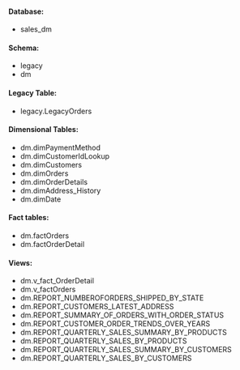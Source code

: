 
#### Database: 
- sales_dm

#### Schema: 
- legacy
- dm

#### Legacy Table:
- legacy.LegacyOrders

#### Dimensional Tables:
- dm.dimPaymentMethod
- dm.dimCustomerIdLookup
- dm.dimCustomers
- dm.dimOrders
- dm.dimOrderDetails
- dm.dimAddress_History
- dm.dimDate

#### Fact tables:
- dm.factOrders
- dm.factOrderDetail

#### Views:
- dm.v_fact_OrderDetail
- dm.v_factOrders
- dm.REPORT_NUMBEROFORDERS_SHIPPED_BY_STATE
- dm.REPORT_CUSTOMERS_LATEST_ADDRESS
- dm.REPORT_SUMMARY_OF_ORDERS_WITH_ORDER_STATUS
- dm.REPORT_CUSTOMER_ORDER_TRENDS_OVER_YEARS
- dm.REPORT_QUARTERLY_SALES_SUMMARY_BY_PRODUCTS
- dm.REPORT_QUARTERLY_SALES_BY_PRODUCTS
- dm.REPORT_QUARTERLY_SALES_SUMMARY_BY_CUSTOMERS
- dm.REPORT_QUARTERLY_SALES_BY_CUSTOMERS

